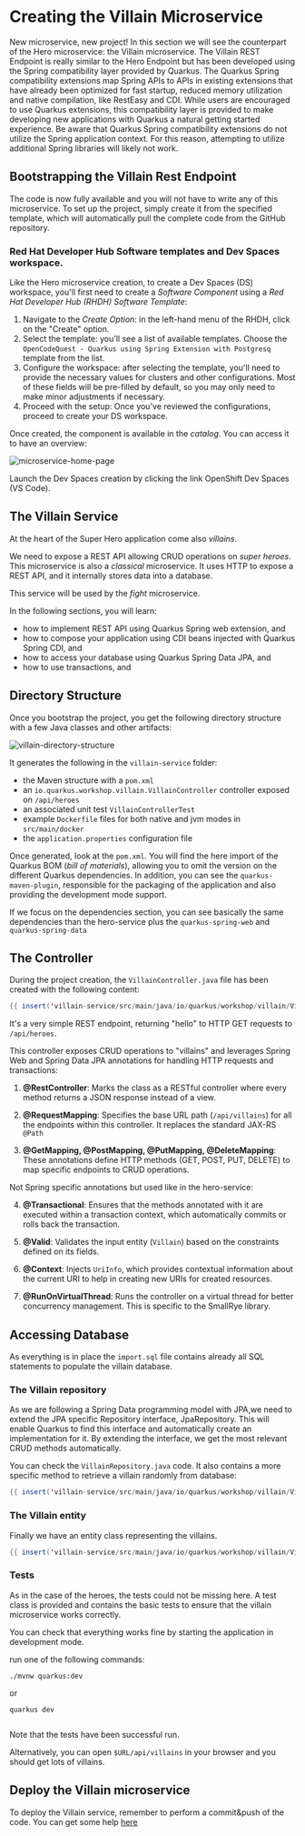# Creating the Villain Microservice

New microservice, new project! 
In this section we will see the counterpart of the Hero microservice: the Villain microservice.
The Villain REST Endpoint is really similar to the Hero Endpoint but has been developed using the Spring compatibility layer provided by Quarkus.
The Quarkus Spring compatibility extensions map Spring APIs to APIs in existing extensions that have already been optimized for fast startup, reduced memory utilization and native compilation, like RestEasy and CDI.
While users are encouraged to use Quarkus extensions, this compatibility layer is provided to make developing new applications with Quarkus a natural getting started experience.
Be aware that Quarkus Spring compatibility extensions do not utilize the Spring application context. 
For this reason, attempting to utilize additional Spring libraries will likely not work.

## Bootstrapping the Villain Rest Endpoint

The code is now fully available and you will not have to write any of this microservice.
To set up the project, simply create it from the specified template, which will automatically pull the complete code from the GitHub repository.

### Red Hat Developer Hub Software templates and Dev Spaces workspace.

Like the Hero microservice creation, to create a Dev Spaces (DS) workspace, you'll first need to create a _Software Component_ using a _Red Hat Developer Hub (RHDH) Software Template_:

1. Navigate to the _Create Option_: in the left-hand menu of the RHDH, click on the "Create" option.
1. Select the template: you'll see a list of available templates. Choose the `OpenCodeQuest - Quarkus using Spring Extension with Postgresq` template from the list.
1. Configure the workspace: after selecting the template, you'll need to provide the necessary values for clusters and other configurations. Most of these fields will be pre-filled by default, so you may only need to make minor adjustments if necessary.
1. Proceed with the setup: Once you've reviewed the configurations, proceed to create your DS workspace.

Once created, the component is available in the _catalog_.
You can access it to have an overview:

![microservice-home-page](images/microservice-home-page.png)

Launch the Dev Spaces creation by clicking the link OpenShift Dev Spaces (VS Code).

## The Villain Service

At the heart of the Super Hero application come also  _villains_.

We need to expose a REST API allowing CRUD operations on _super heroes_.
This microservice is also a *classical* microservice.
It uses HTTP to expose a REST API, and it internally stores data into a database.

This service will be used by the *fight* microservice.

In the following sections, you will learn:

* how to implement REST API using Quarkus Spring web extension, and
* how to compose your application using CDI beans injected with Quarkus Spring CDI, and
* how to access your database using Quarkus Spring Data JPA, and
* how to use transactions, and

## Directory Structure

Once you bootstrap the project, you get the following directory structure with a few Java classes and other artifacts:

![villain-directory-structure](target/villain-directory-structure.svg)

It generates the following in the `villain-service` folder:

* the Maven structure with a `pom.xml`
* an `io.quarkus.workshop.villain.VillainController` controller exposed on `/api/heroes`
* an associated unit test `VillainControllerTest`
* example `Dockerfile` files for both native and jvm modes in `src/main/docker`
* the `application.properties` configuration file

Once generated, look at the `pom.xml`.
You will find the here import of the Quarkus BOM (_bill of materials_), allowing you to omit the version on the different Quarkus dependencies.
In addition, you can see the `quarkus-maven-plugin`, responsible for the packaging of the application and also providing the development mode support.

If we focus on the dependencies section, you can see basically the same dependencies than the hero-service plus the `quarkus-spring-web` and `quarkus-spring-data`

## The Controller

During the project creation, the `VillainController.java` file has been created with the following content:

```java linenums="1"
{{ insert('villain-service/src/main/java/io/quarkus/workshop/villain/VillainController.java') }}
```

It's a very simple REST endpoint, returning "hello" to HTTP GET requests to `/api/heroes`.

This controller exposes CRUD operations to "villains" and leverages Spring Web and Spring Data JPA annotations for handling HTTP requests and transactions:

1. **@RestController**: Marks the class as a RESTful controller where every method returns a JSON response instead of a view. 

2. **@RequestMapping**: Specifies the base URL path (`/api/villains`) for all the endpoints within this controller. It replaces the standard JAX-RS `@Path`

3. **@GetMapping, @PostMapping, @PutMapping, @DeleteMapping**: These annotations define HTTP methods (GET, POST, PUT, DELETE) to map specific endpoints to CRUD operations.

Not Spring specific annotations but used like in the hero-service:

4. **@Transactional**: Ensures that the methods annotated with it are executed within a transaction context, which automatically commits or rolls back the transaction.

5. **@Valid**: Validates the input entity (`Villain`) based on the constraints defined on its fields.

6. **@Context**: Injects `UriInfo`, which provides contextual information about the current URI to help in creating new URIs for created resources.

7. **@RunOnVirtualThread**: Runs the controller on a virtual thread for better concurrency management. This is specific to the SmallRye library.

## Accessing Database

As everything is in place the `import.sql` file contains already all SQL statements to populate the villain database.

### The Villain repository

As we are following a Spring Data programming model with JPA,we need to extend the JPA specific Repository interface, JpaRepository. 
This will enable Quarkus to find this interface and automatically create an implementation for it.
By extending the interface, we get the most relevant CRUD methods automatically. 

You can check the `VillainRepository.java` code. It also contains a more specific method to retrieve a villain randomly from database:

```java linenums="1"
{{ insert('villain-service/src/main/java/io/quarkus/workshop/villain/VillainRepository.java', 'springSpecificMethod') }}
```

### The Villain entity

Finally we have an entity class representing the villains.

```java linenums="1"
{{ insert('villain-service/src/main/java/io/quarkus/workshop/villain/Villain.java') }}
```

### Tests

As in the case of the heroes, the tests could not be missing here. 
A test class is provided and contains the basic tests to ensure that the villain microservice works correctly.

You can check that everything works fine by starting the application in development mode.

run one of the following commands:

`./mvnw quarkus:dev`

or

`quarkus dev`

```shell

```

Note that the tests have been successful run. 

Alternatively, you can open `$URL/api/villains` in your browser and you should get lots of villains.

## Deploy the Villain microservice

To deploy the Villain service, remember to perform a commit&push of the code. You can get some help [here](from-git-to-openshif.md)